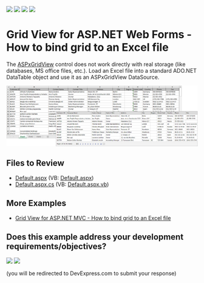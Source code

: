 <!-- default badges list -->
![](https://img.shields.io/endpoint?url=https://codecentral.devexpress.com/api/v1/VersionRange/128537914/13.1.5%2B)
[![](https://img.shields.io/badge/Open_in_DevExpress_Support_Center-FF7200?style=flat-square&logo=DevExpress&logoColor=white)](https://supportcenter.devexpress.com/ticket/details/E4457)
[![](https://img.shields.io/badge/📖_How_to_use_DevExpress_Examples-e9f6fc?style=flat-square)](https://docs.devexpress.com/GeneralInformation/403183)
[![](https://img.shields.io/badge/💬_Leave_Feedback-feecdd?style=flat-square)](#does-this-example-address-your-development-requirementsobjectives)
<!-- default badges end -->

# Grid View for ASP.NET Web Forms - How to bind grid to an Excel file

The [ASPxGridView](https://docs.devexpress.com/AspNet/DevExpress.Web.ASPxGridView) control does not work directly with real storage (like databases, MS office files, etc.). Load an Excel file into a standard ADO.NET DataTable object and use it as an ASPxGridView DataSource.

![](excel-to-grid.png)

## Files to Review

* [Default.aspx](./CS/WebSite/Default.aspx) (VB: [Default.aspx](./VB/WebSite/Default.aspx))
* [Default.aspx.cs](./CS/WebSite/Default.aspx.cs) (VB: [Default.aspx.vb](./VB/WebSite/Default.aspx.vb))

## More Examples

* [Grid View for ASP.NET MVC - How to bind grid to an Excel file](https://github.com/DevExpress-Examples/asp-net-mvc-grid-bind-to-excel-file)
<!-- feedback -->
## Does this example address your development requirements/objectives?

[<img src="https://www.devexpress.com/support/examples/i/yes-button.svg"/>](https://www.devexpress.com/support/examples/survey.xml?utm_source=github&utm_campaign=asp-net-web-forms-grid--bind-to-excel-file&~~~was_helpful=yes) [<img src="https://www.devexpress.com/support/examples/i/no-button.svg"/>](https://www.devexpress.com/support/examples/survey.xml?utm_source=github&utm_campaign=asp-net-web-forms-grid--bind-to-excel-file&~~~was_helpful=no)

(you will be redirected to DevExpress.com to submit your response)
<!-- feedback end -->
